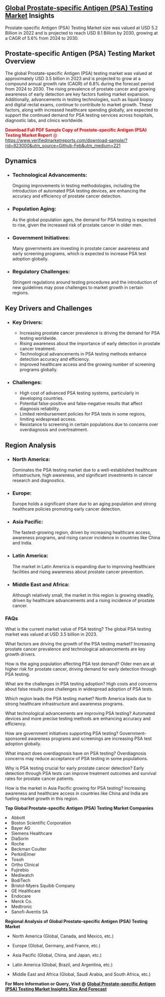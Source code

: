 <h2><a href="https://www.verifiedmarketreports.com/download-sample/?rid=823000&amp;utm_source=Github&amp;utm_medium=221" target="_blank">Global Prostate-specific Antigen (PSA) Testing Market</a> Insights</h2><p>Prostate-specific Antigen (PSA) Testing Market size was valued at USD 5.2 Billion in 2022 and is projected to reach USD 8.1 Billion by 2030, growing at a CAGR of 5.6% from 2024 to 2030.</p><p> <h2>Prostate-specific Antigen (PSA) Testing Market Overview</h2> <p>The global Prostate-specific Antigen (PSA) testing market was valued at approximately USD 3.5 billion in 2023 and is projected to grow at a compound annual growth rate (CAGR) of 6.8% during the forecast period from 2024 to 2030. The rising prevalence of prostate cancer and growing awareness of early detection are key factors fueling market expansion. Additionally, advancements in testing technologies, such as liquid biopsy and digital rectal exams, continue to contribute to market growth. These factors, along with increased healthcare spending globally, are expected to support the continued demand for PSA testing services across hospitals, diagnostic labs, and clinics worldwide.</p> <p><p><span class=""><span style="color: #ff0000;"><strong>Download Full PDF Sample Copy of Prostate-specific Antigen (PSA) Testing Market Report</strong> @ </span><a href="https://www.verifiedmarketreports.com/download-sample/?rid=823000&amp;utm_source=Github-Feb&amp;utm_medium=221" target="_blank">https://www.verifiedmarketreports.com/download-sample/?rid=823000&amp;utm_source=Github-Feb&amp;utm_medium=221</a></span></p></p> <h2>Dynamics</h2> <ul> <li><h3>Technological Advancements:</h3> Ongoing improvements in testing methodologies, including the introduction of automated PSA testing devices, are enhancing the accuracy and efficiency of prostate cancer detection.</li> <li><h3>Population Aging:</h3> As the global population ages, the demand for PSA testing is expected to rise, given the increased risk of prostate cancer in older men.</li> <li><h3>Government Initiatives:</h3> Many governments are investing in prostate cancer awareness and early screening programs, which is expected to increase PSA test adoption globally.</li> <li><h3>Regulatory Challenges:</h3> Stringent regulations around testing procedures and the introduction of new guidelines may pose challenges to market growth in certain regions.</li> </ul> <h2>Key Drivers and Challenges</h2> <ul> <li><h3>Key Drivers:</h3> <ul> <li>Increasing prostate cancer prevalence is driving the demand for PSA testing worldwide.</li> <li>Rising awareness about the importance of early detection in prostate cancer treatment.</li> <li>Technological advancements in PSA testing methods enhance detection accuracy and efficiency.</li> <li>Improved healthcare access and the growing number of screening programs globally.</li> </ul> </li> <li><h3>Challenges:</h3> <ul> <li>High cost of advanced PSA testing systems, particularly in developing countries.</li> <li>Potential false-positive and false-negative results that affect diagnosis reliability.</li> <li>Limited reimbursement policies for PSA tests in some regions, limiting widespread access.</li> <li>Resistance to screening in certain populations due to concerns over overdiagnosis and overtreatment.</li> </ul> </li> </ul> <h2>Region Analysis</h2> <ul> <li><h3>North America:</h3> Dominates the PSA testing market due to a well-established healthcare infrastructure, high awareness, and significant investments in cancer research and diagnostics.</li> <li><h3>Europe:</h3> Europe holds a significant share due to an aging population and strong healthcare policies promoting early cancer detection.</li> <li><h3>Asia Pacific:</h3> The fastest-growing region, driven by increasing healthcare access, awareness programs, and rising cancer incidence in countries like China and India.</li> <li><h3>Latin America:</h3> The market in Latin America is expanding due to improving healthcare facilities and rising awareness about prostate cancer prevention.</li> <li><h3>Middle East and Africa:</h3> Although relatively small, the market in this region is growing steadily, driven by healthcare advancements and a rising incidence of prostate cancer.</li> </ul> <h3>FAQs</h3> <p>What is the current market value of PSA testing? The global PSA testing market was valued at USD 3.5 billion in 2023.</p> <p>What factors are driving the growth of the PSA testing market? Increasing prostate cancer prevalence and technological advancements are key growth drivers.</p> <p>How is the aging population affecting PSA test demand? Older men are at higher risk for prostate cancer, driving demand for early detection through PSA testing.</p> <p>What are the challenges in PSA testing adoption? High costs and concerns about false results pose challenges in widespread adoption of PSA tests.</p> <p>Which region leads the PSA testing market? North America leads due to strong healthcare infrastructure and awareness programs.</p> <p>What technological advancements are improving PSA testing? Automated devices and more precise testing methods are enhancing accuracy and efficiency.</p> <p>How are government initiatives supporting PSA testing? Government-sponsored awareness programs and screenings are increasing PSA test adoption globally.</p> <p>What impact does overdiagnosis have on PSA testing? Overdiagnosis concerns may reduce acceptance of PSA testing in some populations.</p> <p>Why is PSA testing crucial for early prostate cancer detection? Early detection through PSA tests can improve treatment outcomes and survival rates for prostate cancer patients.</p> <p>How is the market in Asia Pacific growing for PSA testing? Increasing awareness and healthcare access in countries like China and India are fueling market growth in this region.</p> </p><p><strong>Top Global Prostate-specific Antigen (PSA) Testing Market Companies</strong></p><div data-test-id=""><p><li>Abbott</li><li> Boston Scientific Corporation</li><li> Bayer AG</li><li> Siemens Healthcare</li><li> DiaSorin</li><li> Roche</li><li> Beckman Coulter</li><li> PerkinElmer</li><li> Tosoh</li><li> Ortho Clinical</li><li> Fujirebio</li><li> Mediwatch</li><li> BodiTech</li><li> Bristol-Myers Squibb Company</li><li> GE Healthcare</li><li> Endocare</li><li> Merck Co.</li><li> Medtronic</li><li> Sanofi-Aventis SA</li></p><div><strong>Regional Analysis of&nbsp;Global Prostate-specific Antigen (PSA) Testing Market</strong></div><ul><li dir="ltr"><p dir="ltr">North America&nbsp;(Global, Canada, and Mexico, etc.)</p></li><li dir="ltr"><p dir="ltr">Europe (Global, Germany, and France, etc.)</p></li><li dir="ltr"><p dir="ltr">Asia Pacific&nbsp;(Global, China, and Japan, etc.)</p></li><li dir="ltr"><p dir="ltr">Latin America&nbsp;(Global, Brazil, and Argentina, etc.)</p></li><li dir="ltr">Middle East and Africa&nbsp;(Global, Saudi Arabia, and South Africa, etc.)</li></ul><p><strong>For More Information or Query, Visit @&nbsp;</strong><strong><a href="https://www.verifiedmarketreports.com/product/prostate-specific-antigen-psa-testing-market/?utm_source=Github&amp;utm_medium=221" target="_blank">Global Prostate-specific Antigen (PSA) Testing Market Insights Size And Forecast</a></strong></p></div>
